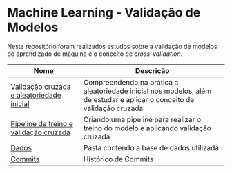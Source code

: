 # Machine Learning - Validação de Modelos

Neste repositório foram realizados estudos sobre a validação de modelos de aprendizado de máquina e o conceito de *cross-validation*.

| Nome | Descrição |
| -- | --|
| [Validação cruzada e aleatoriedade inicial](https://github.com/lucasbalponti/Machine-Learning-validacao-de-modelos/blob/main/1%20-%20Valida%C3%A7%C3%A3o%20%20cruzada%20e%20a%20aleatoriedade.ipynb) | Compreendendo na prática a aleatoriedade inicial nos modelos, além de estudar e aplicar o conceito de validação cruzada |
| [Pipeline de treino e validação cruzada](https://github.com/lucasbalponti/Machine-Learning-validacao-de-modelos/blob/main/2%20-%20Pipeline%20de%20treino%20e%20valida%C3%A7%C3%A3o.ipynb) | Criando uma pipeline para realizar o treino do modelo e aplicando validação cruzada |
| [Dados](https://github.com/lucasbalponti/Machine-Learning-validacao-de-modelos/tree/main/Dados) | Pasta contendo a base de dados utilizada |
| [Commits](https://github.com/lucasbalponti/Machine-Learning-validacao-de-modelos/commits/main) | Histórico de Commits |